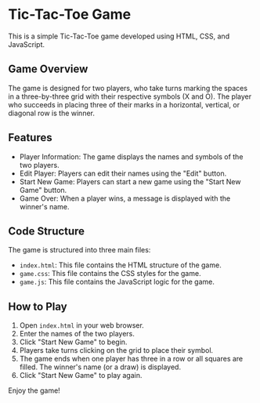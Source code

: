 # Tic-Tac-Toe Game

This is a simple Tic-Tac-Toe game developed using HTML, CSS, and JavaScript.

## Game Overview

The game is designed for two players, who take turns marking the spaces in a three-by-three grid with their respective symbols (X and O). The player who succeeds in placing three of their marks in a horizontal, vertical, or diagonal row is the winner.

## Features

- Player Information: The game displays the names and symbols of the two players.
- Edit Player: Players can edit their names using the "Edit" button.
- Start New Game: Players can start a new game using the "Start New Game" button.
- Game Over: When a player wins, a message is displayed with the winner's name.

## Code Structure

The game is structured into three main files:

- `index.html`: This file contains the HTML structure of the game.
- `game.css`: This file contains the CSS styles for the game.
- `game.js`: This file contains the JavaScript logic for the game.

## How to Play

1. Open `index.html` in your web browser.
2. Enter the names of the two players.
3. Click "Start New Game" to begin.
4. Players take turns clicking on the grid to place their symbol.
5. The game ends when one player has three in a row or all squares are filled. The winner's name (or a draw) is displayed.
6. Click "Start New Game" to play again.

Enjoy the game!
